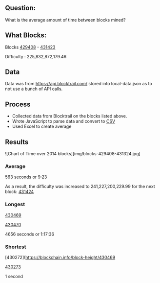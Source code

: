 ## Question:

What is the average amount of time between blocks mined?


## What Blocks:

Blocks [429408](https://blockchain.info/block-height/429408) - [431423](https://blockchain.info/block-height/431423)

Difficulty : 225,832,872,179.46

## Data

Data was from https://api.blocktrail.com/ stored into local-data.json as to not use a bunch of API calls.

## Process

- Collected data from Blocktrail on the blocks listed above.
- Wrote JavaScript to parse data and convert to [CSV](data/difference.csv)
- Used Excel to create average 

## Results

![Chart of Time over 2014 blocks][img/blocks-429408-431324.jpg]

### Average

563 seconds or 9:23

As a result, the difficulty was increased to 241,227,200,229.99 for the next block: [431424](https://blockchain.info/block-height/431424)

### Longest

[430469](https://blockchain.info/block-height/430469)

[430470](https://blockchain.info/block-height/430470) 

4656 seconds or 1:17:36

### Shortest

[430272](https://blockchain.info/block-height/430469

[430273](https://blockchain.info/block-height/430273) 

 1 second


